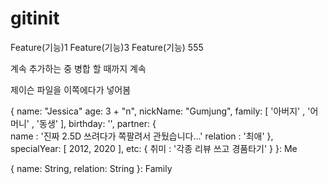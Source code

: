 # gitinit

Feature(기능)1
Feature(기능)3
Feature(기능) 555

계속 추가하는 중 병합 할 때까지 계속 

제이슨 파일을 이쪽에다가 넣어봄

{
    name: "Jessica"
    age: 3 + "n",
    nickName: "Gumjung",
    family: [ '아버지' , '어머니' , '동생' ],
    birthday: '',
    partner: {  
	name : '진짜 2.5D 쓰려다가 쪽팔려서 관뒀습니다...' 
	relation : '최애'
    },
    specialYear: [ 2012, 2020 ],
    etc: { 
	취미 : '각종 리뷰 쓰고 경품타기' 
    }
  }: Me
  
  {
    name: String,
    relation: String
  }: Family
